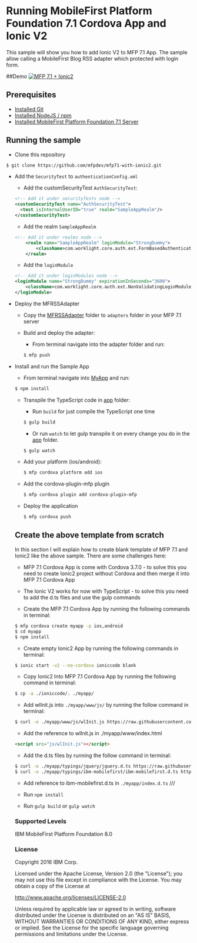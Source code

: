 # Running MobileFirst Platform Foundation 7.1 Cordova App and Ionic V2

This sample will show you how to add Ionic V2 to MFP 7.1 App.  The sample allow calling a MobileFirst Blog RSS adapter which protected with login form.  

##Demo
[![MFP 7.1 + Ionic2](https://img.youtube.com/vi/dzQqyDVcehQ/0.jpg)](https://www.youtube.com/watch?v=dzQqyDVcehQ)

## Prerequisites
* [Installed Git](https://git-scm.com/book/en/v2/Getting-Started-Installing-Git)
* [Installed NodeJS / npm](https://docs.npmjs.com/getting-started/installing-node)
* [Installed MobileFirst Platform Foundation 7.1 Server](https://mobilefirstplatform.ibmcloud.com/tutorials/en/foundation/7.1/advanced-client-side-development/using-cli-to-create-build-and-manage-mobilefirst-project-artifacts/)

## Running the sample

 - Clone this repository
 ```bash
 $ git clone https://github.com/mfpdev/mfp71-with-ionic2.git
 ```

- Add the `SecurityTest` to `authenticationConfig.xml`

    - Add the customSecurityTest `AuthSecurityTest`:
    ```xml
    <!-- Add it under securityTests node -->
    <customSecurityTest name="AuthSecurityTest">
      <test isInternalUserID="true" realm="SampleAppRealm"/>
    </customSecurityTest>
    ```

    - Add the realm `SampleAppRealm`
    ```xml
    <!-- Add it under realms node -->
		<realm name="SampleAppRealm" loginModule="StrongDummy">
			<className>com.worklight.core.auth.ext.FormBasedAuthenticator</className>
		</realm>
    ```

    - Add the `loginModule`
    ```xml
    <!-- Add it under loginModules node -->
    <loginModule name="StrongDummy" expirationInSeconds="3600">
        <className>com.worklight.core.auth.ext.NonValidatingLoginModule</className>
    </loginModule>
    ```

- Deploy the MFRSSAdapter

  - Copy the [MFRSSAdapter](https://github.com/mfpdev/mfp71-with-ionic2/tree/master/MFRSSAdapter) folder to `adapters` folder in your MFP 7.1 server

  - Build and deploy the adapter:
    - From terminal navigate into the adapter folder and run:
    ```bash
    $ mfp push
    ```

- Install and run the Sample App
  - From terminal navigate into [MyApp](https://github.com/mfpdev/mfp71-with-ionic2/tree/master/MyApp) and run:
  ```bash
  $ npm install
  ```

  - Transpile the TypeScript code in [app](https://github.com/mfpdev/mfp71-with-ionic2/tree/master/MyApp/app) folder:

    - Run `build` for just compile the TypeScript one time
    ```bash
    $ gulp build
    ```
    - Or run `watch` to let gulp transpile it on every change you do in the [app](https://github.com/mfpdev/mfp71-with-ionic2/tree/master/MyApp/app) folder.
    ```bash
    $ gulp watch
    ```
  - Add your platform (ios/android):
    ```bash
    $ mfp cordova platform add ios
    ```

  - Add the cordova-plugin-mfp plugin  
    ```bash
    $ mfp cordova plugin add cordova-plugin-mfp
    ```

  - Deploy the application
    ```bash
    $ mfp cordova push
    ```

  ## Create the above template from scratch
  In this section I will explain how to create blank template of MFP 7.1 and Ionic2 like the above sample. There are some challenges here:

  - MFP 7.1 Cordova App is come with Cordova 3.7.0 - to solve this you need to create Ionic2 project without Cordova and then merge it into MFP 7.1 Cordova App
  - The Ionic V2 works for now with TypeScript - to solve this you need to add the d.ts files and use the gulp commands

  - Create the MFP 7.1 Cordova App by running the following commands in terminal:
  ```bash
  $ mfp cordova create myapp -p ios,android
  $ cd myapp
  $ npm install
  ```

  - Create empty Ionic2 App by running the following commands in terminal:
  ```bash
  $ ionic start -v2 --no-cordova ioniccode blank
  ```

  - Copy Ionic2 Into MFP 7.1 Cordova App by running the following command in terminal:
  ```bash
  $ cp -a ./ioniccode/. ./myapp/
  ```

  - Add wlInit.js into `./myapp/www/js/` by running the follow command in terminal:
  ```bash
  $ curl -o ./myapp/www/js/wlInit.js https://raw.githubusercontent.com/mfpdev/mfp71-with-ionic2/master/MyApp/www/js/wlInit.js
  ```

  - Add the reference to wlInit.js in ./myapp/www/index.html
  ```html
  <script src="js/wlInit.js"></script>
  ```

  - Add the d.ts files by running the follow command in terminal:
  ```bash
  $ curl -o ./myapp/typings/jquery/jquery.d.ts https://raw.githubusercontent.com/DefinitelyTyped/DefinitelyTyped/master/jquery/jquery.d.ts --create-dirs
  $ curl -o ./myapp/typings/ibm-mobilefirst/ibm-mobilefirst.d.ts https://github.com/DefinitelyTyped/DefinitelyTyped/blob/master/ibm-mobilefirst/ibm-mobilefirst.d.ts --create-dirs
  ```

  - Add reference to ibm-mobilefirst.d.ts in `./myapp/index.d.ts`
  /// <reference path="ibm-mobilefirst/ibm-mobilefirst.d.ts" />

  - Run `npm install`

  - Run `gulp build` or `gulp watch`

  



  ### Supported Levels
  IBM MobileFirst Platform Foundation 8.0

  ### License
  Copyright 2016 IBM Corp.

  Licensed under the Apache License, Version 2.0 (the "License");
  you may not use this file except in compliance with the License.
  You may obtain a copy of the License at

  http://www.apache.org/licenses/LICENSE-2.0

  Unless required by applicable law or agreed to in writing, software
  distributed under the License is distributed on an "AS IS" BASIS,
  WITHOUT WARRANTIES OR CONDITIONS OF ANY KIND, either express or implied.
  See the License for the specific language governing permissions and
  limitations under the License.
